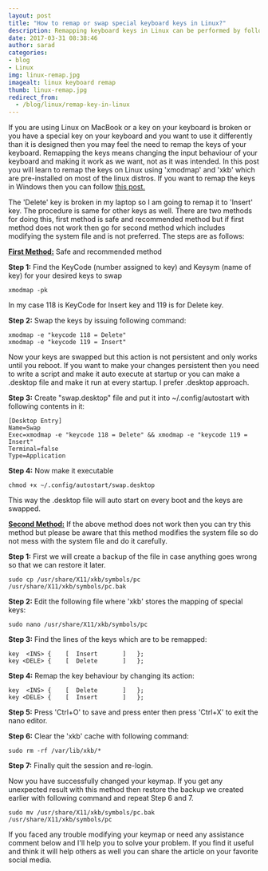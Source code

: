 ```yaml
---
layout: post
title: "How to remap or swap special keyboard keys in Linux?"
description: Remapping keyboard keys in Linux can be performed by following two methods. If a key is broken or you need to change the functionality of certain key, keyboard remapping is necessary. You can tweak the keys to function differently with following command.
date: 2017-03-31 08:38:46
author: sarad
categories:
- blog
- Linux
img: linux-remap.jpg
imagealt: linux keyboard remap
thumb: linux-remap.jpg
redirect_from:
  - /blog/linux/remap-key-in-linux
---
```


If you are using Linux on MacBook or a key on your keyboard is broken or you have a special key on your keyboard and you want to use it differently than it is designed then you may feel the need to remap the keys of your keyboard. Remapping the keys means changing the input behaviour of your keyboard and making it work as we want, not as it was intended. In this post you will learn to remap the keys on Linux using 'xmodmap' and 'xkb' which are pre-installed on most of the linux distros. If you want to remap the keys in Windows then you can follow <a href="/blog/windows/remap-key-in-windows"> this post.</a>  <!--more-->

The 'Delete' key is broken in my laptop so I am going to remap it to 'Insert' key. The procedure is same for other keys as well. There are two methods for doing this, first method is safe and recommended method but if first method does not work then go for second method which includes modifying the system file and is not preferred. The steps are as follows:

<b><u>First Method:</u></b> Safe and recommended method

<b>Step 1:</b> Find the KeyCode (number assigned to key) and Keysym (name of key) for your desired keys to swap

	xmodmap -pk

In my case 118 is KeyCode for Insert key and 119 is for Delete key.

<b>Step 2:</b> Swap the keys by issuing following command:

	xmodmap -e "keycode 118 = Delete"
	xmodmap -e "keycode 119 = Insert"

Now your keys are swapped but this action is not persistent and only works until you reboot. If you want to make your changes persistent then you need to write a script and make it auto execute at startup or you can make a .desktop file and make it run at every startup. I prefer .desktop approach.

<b>Step 3:</b> Create "swap.desktop" file and put it into ~/.config/autostart with following contents in it:

	[Desktop Entry]
	Name=Swap
	Exec=xmodmap -e "keycode 118 = Delete" && xmodmap -e "keycode 119 = Insert"
	Terminal=false
	Type=Application

<b>Step 4:</b> Now make it executable

	chmod +x ~/.config/autostart/swap.desktop

This way the .desktop file will auto start on every boot and the keys are swapped.

<b><u>Second Method:</u></b> If the above method does not work then you can try this method but please be aware that this method modifies the system file so do not mess with the system file and do it carefully.

<b>Step 1:</b> First we will create a backup of the file in case anything goes wrong so that we can restore it later.

	sudo cp /usr/share/X11/xkb/symbols/pc /usr/share/X11/xkb/symbols/pc.bak

<b>Step 2:</b> Edit the following file where 'xkb' stores the mapping of special keys:

	sudo nano /usr/share/X11/xkb/symbols/pc

<b>Step 3:</b> Find the lines of the keys which are to be remapped:

	key  <INS> {	[  Insert		]	};
	key <DELE> {	[  Delete		]	};

<b>Step 4:</b> Remap the key behaviour by changing its action:

	key  <INS> {	[  Delete		]	};
	key <DELE> {	[  Insert		]	};

<b>Step 5:</b> Press 'Ctrl+O' to save and press enter then press 'Ctrl+X' to exit the nano editor.

<b>Step 6:</b> Clear the 'xkb' cache with following command:

	sudo rm -rf /var/lib/xkb/*

<b>Step 7:</b> Finally quit the session and re-login.

Now you have successfully changed your keymap. If you get any unexpected result with this method then restore the backup we created earlier with following command and repeat Step 6 and 7.

	sudo mv /usr/share/X11/xkb/symbols/pc.bak /usr/share/X11/xkb/symbols/pc

 If you faced any trouble modifying your keymap or need any assistance comment below and I'll help you to solve your problem. If you find it useful and think it will help others as well you can share the article on your favorite social media.
